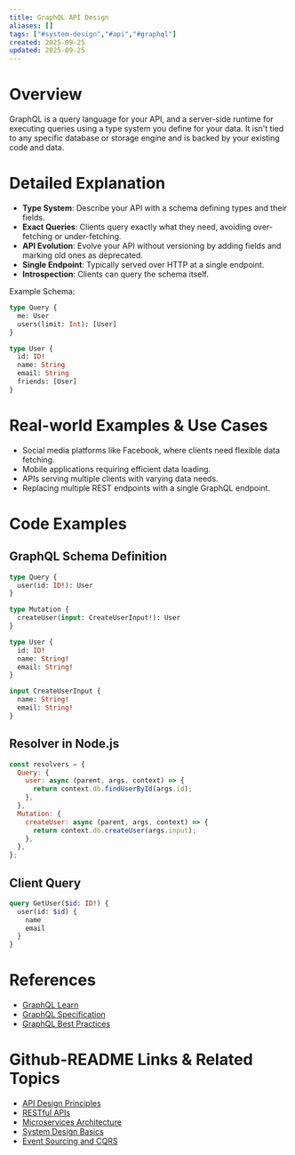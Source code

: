 ```yaml
---
title: GraphQL API Design
aliases: []
tags: ["#system-design","#api","#graphql"]
created: 2025-09-25
updated: 2025-09-25
---
```


# Overview

GraphQL is a query language for your API, and a server-side runtime for executing queries using a type system you define for your data. It isn't tied to any specific database or storage engine and is backed by your existing code and data.

# Detailed Explanation

- **Type System**: Describe your API with a schema defining types and their fields.
- **Exact Queries**: Clients query exactly what they need, avoiding over-fetching or under-fetching.
- **API Evolution**: Evolve your API without versioning by adding fields and marking old ones as deprecated.
- **Single Endpoint**: Typically served over HTTP at a single endpoint.
- **Introspection**: Clients can query the schema itself.

Example Schema:

```graphql
type Query {
  me: User
  users(limit: Int): [User]
}

type User {
  id: ID!
  name: String
  email: String
  friends: [User]
}
```

# Real-world Examples & Use Cases

- Social media platforms like Facebook, where clients need flexible data fetching.
- Mobile applications requiring efficient data loading.
- APIs serving multiple clients with varying data needs.
- Replacing multiple REST endpoints with a single GraphQL endpoint.

# Code Examples

## GraphQL Schema Definition

```graphql
type Query {
  user(id: ID!): User
}

type Mutation {
  createUser(input: CreateUserInput!): User
}

type User {
  id: ID!
  name: String!
  email: String!
}

input CreateUserInput {
  name: String!
  email: String!
}
```

## Resolver in Node.js

```javascript
const resolvers = {
  Query: {
    user: async (parent, args, context) => {
      return context.db.findUserById(args.id);
    },
  },
  Mutation: {
    createUser: async (parent, args, context) => {
      return context.db.createUser(args.input);
    },
  },
};
```

## Client Query

```graphql
query GetUser($id: ID!) {
  user(id: $id) {
    name
    email
  }
}
```

# References

- [GraphQL Learn](https://graphql.org/learn/)
- [GraphQL Specification](https://spec.graphql.org/)
- [GraphQL Best Practices](https://graphql.org/learn/best-practices/)

# Github-README Links & Related Topics

- [API Design Principles](api-design-principles/README.md)
- [RESTful APIs](restful-apis/README.md)
- [Microservices Architecture](microservices-architecture/README.md)
- [System Design Basics](system-design-basics/README.md)
- [Event Sourcing and CQRS](event-sourcing-and-cqrs/README.md)